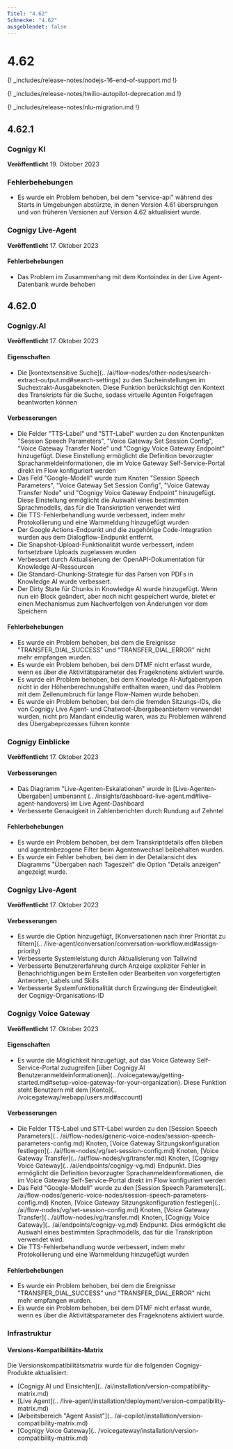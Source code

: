 ```yaml
---
Titel: "4.62"
Schnecke: "4.62"
ausgeblendet: false
---
```


# 4.62

{! _includes/release-notes/nodejs-16-end-of-support.md !}

{! _includes/release-notes/twilio-autopilot-deprecation.md !}

{! _includes/release-notes/nlu-migration.md !}

## 4.62.1

### Cognigy KI

**Veröffentlicht** 19. Oktober 2023

### Fehlerbehebungen

- Es wurde ein Problem behoben, bei dem "service-api" während des Starts in Umgebungen abstürzte, in denen Version 4.61 übersprungen und von früheren Versionen auf Version 4.62 aktualisiert wurde.

### Cognigy Live-Agent

**Veröffentlicht** 17. Oktober 2023

#### Fehlerbehebungen

- Das Problem im Zusammenhang mit dem Kontoindex in der Live Agent-Datenbank wurde behoben

## 4.62.0

### Cognigy.AI

**Veröffentlicht** 17. Oktober 2023

#### Eigenschaften

- Die [kontextsensitive Suche](.. /ai/flow-nodes/other-nodes/search-extract-output.md#search-settings) zu den Sucheinstellungen im Suchextrakt-Ausgabeknoten. Diese Funktion berücksichtigt den Kontext des Transkripts für die Suche, sodass virtuelle Agenten Folgefragen beantworten können

#### Verbesserungen

- Die Felder "TTS-Label" und "STT-Label" wurden zu den Knotenpunkten "Session Speech Parameters", "Voice Gateway Set Session Config", "Voice Gateway Transfer Node" und "Cognigy Voice Gateway Endpoint" hinzugefügt. Diese Einstellung ermöglicht die Definition bevorzugter Sprachanmeldeinformationen, die im Voice Gateway Self-Service-Portal direkt im Flow konfiguriert werden
- Das Feld "Google-Modell" wurde zum Knoten "Session Speech Parameters", "Voice Gateway Set Session Config", "Voice Gateway Transfer Node" und "Cognigy Voice Gateway Endpoint" hinzugefügt. Diese Einstellung ermöglicht die Auswahl eines bestimmten Sprachmodells, das für die Transkription verwendet wird
- Die TTS-Fehlerbehandlung wurde verbessert, indem mehr Protokollierung und eine Warnmeldung hinzugefügt wurden
- Der Google Actions-Endpunkt und die zugehörige Code-Integration wurden aus dem Dialogflow-Endpunkt entfernt.
- Die Snapshot-Upload-Funktionalität wurde verbessert, indem fortsetzbare Uploads zugelassen wurden
- Verbessert durch Aktualisierung der OpenAPI-Dokumentation für Knowledge AI-Ressourcen
- Die Standard-Chunking-Strategie für das Parsen von PDFs in Knowledge AI wurde verbessert.
- Der Dirty State für Chunks in Knowledge AI wurde hinzugefügt. Wenn nun ein Block geändert, aber noch nicht gespeichert wurde, bietet er einen Mechanismus zum Nachverfolgen von Änderungen vor dem Speichern

#### Fehlerbehebungen

- Es wurde ein Problem behoben, bei dem die Ereignisse "TRANSFER_DIAL_SUCCESS" und "TRANSFER_DIAL_ERROR" nicht mehr empfangen wurden.
- Es wurde ein Problem behoben, bei dem DTMF nicht erfasst wurde, wenn es über die Aktivitätsparameter des Frageknotens aktiviert wurde.
- Es wurde ein Problem behoben, bei dem Knowledge AI-Aufgabentypen nicht in der Höhenberechnungshilfe enthalten waren, und das Problem mit dem Zeilenumbruch für lange Flow-Namen wurde behoben.
- Es wurde ein Problem behoben, bei dem die fremden Sitzungs-IDs, die von Cognigy Live Agent- und Chatwoot-Übergabeanbietern verwendet wurden, nicht pro Mandant eindeutig waren, was zu Problemen während des Übergabeprozesses führen konnte

### Cognigy Einblicke

**Veröffentlicht** 17. Oktober 2023

#### Verbesserungen

- Das Diagramm "Live-Agenten-Eskalationen" wurde in [Live-Agenten-Übergaben] umbenannt (.. /insights/dashboard-live-agent.md#live-agent-handovers) im Live Agent-Dashboard
- Verbesserte Genauigkeit in Zahlenberichten durch Rundung auf Zehntel

#### Fehlerbehebungen

- Es wurde ein Problem behoben, bei dem Transkriptdetails offen blieben und agentenbezogene Filter beim Agentenwechsel beibehalten wurden.
- Es wurde ein Fehler behoben, bei dem in der Detailansicht des Diagramms "Übergaben nach Tageszeit" die Option "Details anzeigen" angezeigt wurde.

### Cognigy Live-Agent

**Veröffentlicht** 17. Oktober 2023

#### Verbesserungen

- Es wurde die Option hinzugefügt, [Konversationen nach ihrer Priorität zu filtern](.. /live-agent/conversation/conversation-workflow.md#assign-priority)
- Verbesserte Systemleistung durch Aktualisierung von Tailwind
- Verbesserte Benutzererfahrung durch Anzeige expliziter Fehler in Benachrichtigungen beim Erstellen oder Bearbeiten von vorgefertigten Antworten, Labels und Skills
- Verbesserte Systemfunktionalität durch Erzwingung der Eindeutigkeit der Cognigy-Organisations-ID

### Cognigy Voice Gateway

**Veröffentlicht** 17. Oktober 2023

#### Eigenschaften

- Es wurde die Möglichkeit hinzugefügt, auf das Voice Gateway Self-Service-Portal zuzugreifen [über Cognigy.AI Benutzeranmeldeinformationen](.. /voicegateway/getting-started.md#setup-voice-gateway-for-your-organization). Diese Funktion steht Benutzern mit dem [Konto](.. /voicegateway/webapp/users.md#account)

#### Verbesserungen

- Die Felder TTS-Label und STT-Label wurden zu den [Session Speech Parameters](.. /ai/flow-nodes/generic-voice-nodes/session-speech-parameters-config.md) Knoten, [Voice Gateway Sitzungskonfiguration festlegen](.. /ai/flow-nodes/vg/set-session-config.md) Knoten, [Voice Gateway Transfer](.. /ai/flow-nodes/vg/transfer.md) Knoten, [Cognigy Voice Gateway](.. /ai/endpoints/cognigy-vg.md) Endpunkt. Dies ermöglicht die Definition bevorzugter Sprachanmeldeinformationen, die im Voice Gateway Self-Service-Portal direkt im Flow konfiguriert werden
- Das Feld "Google-Modell" wurde zu den [Session Speech Parameters](.. /ai/flow-nodes/generic-voice-nodes/session-speech-parameters-config.md) Knoten, [Voice Gateway Sitzungskonfiguration festlegen](.. /ai/flow-nodes/vg/set-session-config.md) Knoten, [Voice Gateway Transfer](.. /ai/flow-nodes/vg/transfer.md) Knoten, [Cognigy Voice Gateway](.. /ai/endpoints/cognigy-vg.md) Endpunkt. Dies ermöglicht die Auswahl eines bestimmten Sprachmodells, das für die Transkription verwendet wird.
- Die TTS-Fehlerbehandlung wurde verbessert, indem mehr Protokollierung und eine Warnmeldung hinzugefügt wurden

#### Fehlerbehebungen

- Es wurde ein Problem behoben, bei dem die Ereignisse "TRANSFER_DIAL_SUCCESS" und "TRANSFER_DIAL_ERROR" nicht mehr empfangen wurden.
- Es wurde ein Problem behoben, bei dem DTMF nicht erfasst wurde, wenn es über die Aktivitätsparameter des Frageknotens aktiviert wurde.

### Infrastruktur

#### Versions-Kompatibilitäts-Matrix

Die Versionskompatibilitätsmatrix wurde für die folgenden Cognigy-Produkte aktualisiert:

- [Cognigy.AI und Einsichten](.. /ai/installation/version-compatibility-matrix.md)
- [Live Agent](.. /live-agent/installation/deployment/version-compatibility-matrix.md)
- [Arbeitsbereich "Agent Assist"](.. /ai-copilot/installation/version-compatibility-matrix.md)
- [Cognigy Voice Gateway](.. /voicegateway/installation/version-compatibility-matrix.md)